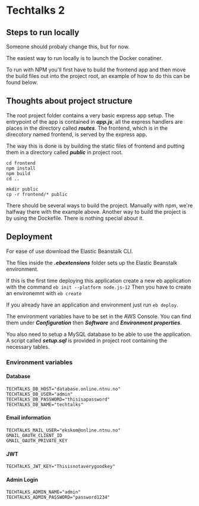 # Techtalks 2

## Steps to run locally

Someone should probaly change this, but for now.

The easiest way to run locally is to launch the Docker conatiner.

To run with NPM you'll first have to build the frontend app and then move the build files out into the project root, an example of how to do this can be found below.

## Thoughts about project structure

The root project folder contains a very basic express app setup. The entrypoint of the app is contained in ***app.js***, all the express handlers are places in the directory called ***routes***. The frontend, which is in the direcotory named frontend, is served by the express app. 

The way this is done is by building the static files of frontend and putting them in a directory called ***public*** in project root. 

```
cd frontend
npm install
npm build
cd ..

mkdir public
cp -r frontend/* public
```

There should be several ways to build the project. Manually with npm, we're halfway there with the example above. Another way to build the project is by using the Dockefile. There is nothing special about it.

## Deployment

For ease of use download the Elastic Beanstalk CLI. 

The files inside the ***.ebextensions*** folder sets up the Elastic Beanstalk environment. 

If this is the first time deploying this application create a new eb application with the command ```eb init --platform node.js-12```
Then you have to create an environemnt with ```eb create```

If you already have an application and environment just run ```eb deploy```. 

The environment variables have to be set in the AWS Console. You can find them under ***Configuration*** then ***Software*** and ***Environment properties***.

You also need to setup a MySQL database to be able to use the application. A script called ***setup.sql*** is provided in project root containing the necessary tables. 

### Environment variables
#### Database
```
TECHTALKS_DB_HOST="database.online.ntnu.no"
TECHTALKS_DB_USER="admin"
TECHTALKS_DB_PASSWORD="thisisapassword"
TECHTALKS_DB_NAME="techtalks"
```

#### Email information
```
TECHTALKS_MAIL_USER="ekskom@online.ntnu.no"
GMAIL_OAUTH_CLIENT_ID
GMAIL_OAUTH_PRIVATE_KEY
```

#### JWT
```
TECHTALKS_JWT_KEY="Thisisnotaverygoodkey"
```

#### Admin Login
```
TECHTALKS_ADMIN_NAME="admin"
TECHTALKS_ADMIN_PASSWORD="password1234"
```
